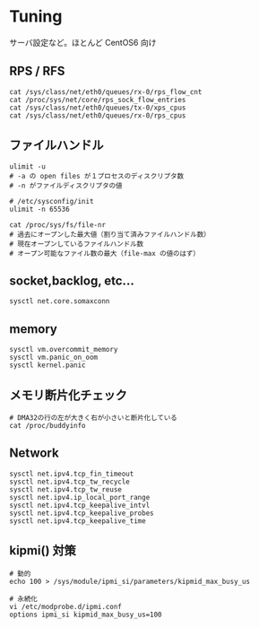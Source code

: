 # Tuning

サーバ設定など。ほとんど CentOS6 向け

## RPS / RFS

```
cat /sys/class/net/eth0/queues/rx-0/rps_flow_cnt
cat /proc/sys/net/core/rps_sock_flow_entries
cat /sys/class/net/eth0/queues/tx-0/xps_cpus
cat /sys/class/net/eth0/queues/rx-0/rps_cpus
```

## ファイルハンドル

```
ulimit -u
# -a の open files が１プロセスのディスクリプタ数
# -n がファイルディスクリプタの値

# /etc/sysconfig/init
ulimit -n 65536

cat /proc/sys/fs/file-nr
# 過去にオープンした最大値（割り当て済みファイルハンドル数）
# 現在オープンしているファイルハンドル数
# オープン可能なファイル数の最大（file-max の値のはず）
```

## socket,backlog, etc...

```
sysctl net.core.somaxconn
```

## memory

```
sysctl vm.overcommit_memory
sysctl vm.panic_on_oom
sysctl kernel.panic
```

## メモリ断片化チェック

```
# DMA32の行の左が大きく右が小さいと断片化している
cat /proc/buddyinfo
```

## Network

```
sysctl net.ipv4.tcp_fin_timeout
sysctl net.ipv4.tcp_tw_recycle
sysctl net.ipv4.tcp_tw_reuse
sysctl net.ipv4.ip_local_port_range
sysctl net.ipv4.tcp_keepalive_intvl
sysctl net.ipv4.tcp_keepalive_probes
sysctl net.ipv4.tcp_keepalive_time
```

## kipmi() 対策

```
# 動的
echo 100 > /sys/module/ipmi_si/parameters/kipmid_max_busy_us

# 永続化
vi /etc/modprobe.d/ipmi.conf
options ipmi_si kipmid_max_busy_us=100
```